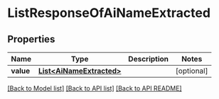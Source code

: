 
# ListResponseOfAiNameExtracted
## Properties
Name | Type | Description | Notes
------------ | ------------- | ------------- | -------------
**value** | [**List&lt;AiNameExtracted&gt;**](AiNameExtracted.md) |  |  [optional]




[[Back to Model list]](README.md#documentation-for-models) [[Back to API list]](README.md#documentation-for-api-endpoints) [[Back to API README]](README.md)

